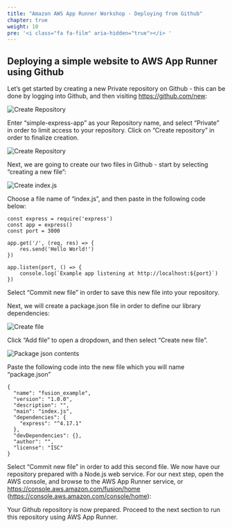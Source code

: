 ```yaml
---
title: "Amazon AWS App Runner Workshop - Deploying from Github"
chapter: true
weight: 10
pre: '<i class="fa fa-film" aria-hidden="true"></i> '
---
```


## Deploying a simple website to AWS App Runner using Github

Let’s get started by creating a new Private repository on Github - this can be done by logging into Github, and then visiting https://github.com/new:

![Create Repository](/images/github-new-repository.png)

Enter “simple-express-app” as your Repository name, and select “Private” in order to limit access to your repository. Click on “Create repository” in order to finalize creation.

![Create Repository](/images/github-new-file-1.png)

Next, we are going to create our two files in Github - start by selecting “creating a new file”:

![Create index.js](/images/github-create-index-js.png)

Choose a file name of “index.js”, and then paste in the following code below:

```
const express = require('express')
const app = express()
const port = 3000

app.get('/', (req, res) => {
    res.send('Hello World!')
})

app.listen(port, () => {
    console.log(`Example app listening at http://localhost:${port}`)
})
```

Select “Commit new file” in order to save this new file into your repository. 

Next, we will create a package.json file in order to define our library dependencies:

![Create file](/images/github-package-json.png)

Click “Add file” to open a dropdown, and then select “Create new file”.

![Package json contents](/images/github-package-json-contents.png)

Paste the following code into the new file which you will name “package.json”

```
{
  "name": "fusion_example",
  "version": "1.0.0",
  "description": "",
  "main": "index.js",
  "dependencies": {
    "express": "^4.17.1"
  },
  "devDependencies": {},
  "author": "",
  "license": "ISC"
}
```

Select “Commit new file” in order to add this second file. We now have our repository prepared with a Node.js web service. For our next step, open the AWS console, and browse to the AWS App Runner service, or https://console.aws.amazon.com/fusion/home (https://console.aws.amazon.com/console/home):

Your Github repository is now prepared. Proceed to the next section to run this repository using AWS App Runner.
